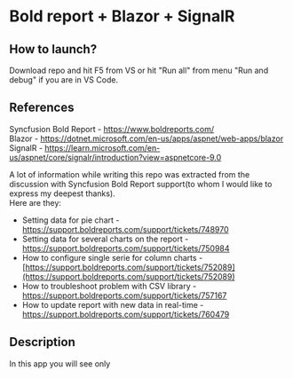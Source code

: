 # Bold report + Blazor + SignalR

## How to launch?
Download repo and hit F5 from VS or hit "Run all" from menu "Run and debug" if you are in VS Code.

## References
Syncfusion Bold Report - https://www.boldreports.com/  
Blazor - https://dotnet.microsoft.com/en-us/apps/aspnet/web-apps/blazor  
SignalR - https://learn.microsoft.com/en-us/aspnet/core/signalr/introduction?view=aspnetcore-9.0

A lot of information while writing this repo was extracted from the discussion with Syncfusion Bold Report support(to whom I would like to express my deepest thanks).   
Here are they:
- Setting data for pie chart - https://support.boldreports.com/support/tickets/748970
- Setting data for several charts on the report - https://support.boldreports.com/support/tickets/750984
- How to configure single serie for column charts - [https://support.boldreports.com/support/tickets/752089](https://support.boldreports.com/support/tickets/752089)
- How to troubleshoot problem with CSV library - https://support.boldreports.com/support/tickets/757167
- How to update report with new data in real-time - https://support.boldreports.com/support/tickets/760479 

## Description 
In this app you will see only 
